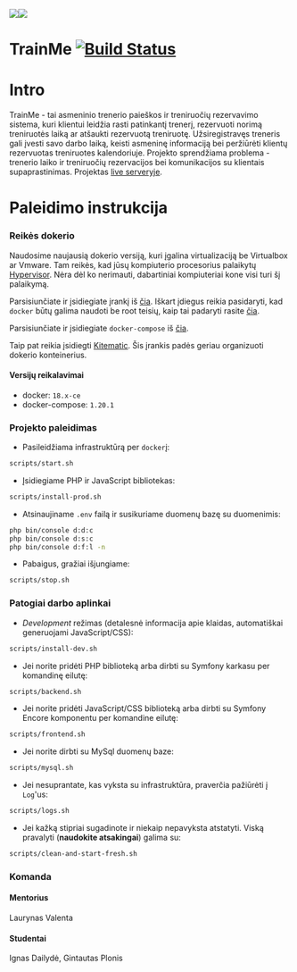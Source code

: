 ﻿![](https://avatars0.githubusercontent.com/u/4995607?v=3&s=100)![](https://i.ibb.co/qDqbCms/Untitled-2.jpg)

TrainMe [![Build Status](https://travis-ci.com/nfqakademija/trainme.png?branch=master)](https://travis-ci.com/nfqakademija/trainme)
============

# Intro

TrainMe - tai asmeninio trenerio paieškos ir treniruočių rezervavimo sistema, kuri klientui leidžia rasti patinkantį trenerį, rezervuoti norimą treniruotės laiką ar atšaukti rezervuotą treniruotę. Užsiregistravęs treneris gali įvesti savo darbo laiką, keisti asmeninę informaciją bei peržiūrėti klientų rezervuotas treniruotes kalendoriuje. Projekto sprendžiama problema - trenerio laiko ir treniruočių rezervacijos bei komunikacijos su klientais supaprastinimas. Projektas [live serveryje](http://trainme.projektai.nfqakademija.lt/).

# Paleidimo instrukcija

### Reikės dokerio

Naudosime naujausią dokerio versiją, kuri įgalina virtualizaciją be Virtualbox ar Vmware.
 Tam reikės, kad jūsų kompiuterio procesorius palaikytų [Hypervisor](https://en.wikipedia.org/wiki/Hypervisor).
 Nėra dėl ko nerimauti, dabartiniai kompiuteriai kone visi turi šį palaikymą.

Parsisiunčiate ir įsidiegiate įrankį iš [čia](https://docs.docker.com/install/linux/docker-ce/ubuntu/). Iškart įdiegus reikia pasidaryti, kad `docker` būtų galima naudoti be root teisių, kaip tai padaryti rasite [čia]( https://docs.docker.com/install/linux/linux-postinstall/#manage-docker-as-a-non-root-user).

Parsisiunčiate ir įsidiegiate `docker-compose` iš [čia](https://github.com/docker/compose/releases).

Taip pat reikia įsidiegti [Kitematic](https://github.com/docker/kitematic/releases).
 Šis įrankis padės geriau organizuoti dokerio konteinerius. 

#### Versijų reikalavimai
* docker: `18.x-ce`
* docker-compose: `1.20.1`

### Projekto paleidimas

* Pasileidžiama infrastruktūrą per `docker`į:
```bash
scripts/start.sh
```

* Įsidiegiame PHP ir JavaScript bibliotekas:
```bash
scripts/install-prod.sh
```

* Atsinaujiname `.env` failą ir susikuriame duomenų bazę su duomenimis:
```bash
php bin/console d:d:c
php bin/console d:s:c
php bin/console d:f:l -n
```

* Pabaigus, gražiai išjungiame:
```bash
scripts/stop.sh
```

### Patogiai darbo aplinkai

* _Development_ režimas (detalesnė informacija apie klaidas, automatiškai generuojami JavaScript/CSS):
```bash
scripts/install-dev.sh
```

* Jei norite pridėti PHP biblioteką arba dirbti su Symfony karkasu per komandinę eilutę:
```bash
scripts/backend.sh
```

* Jei norite pridėti JavaScript/CSS biblioteką arba dirbti su Symfony Encore komponentu per komandine eilutę:
```bash
scripts/frontend.sh
```

* Jei norite dirbti su MySql duomenų baze:
```bash
scripts/mysql.sh
```

* Jei nesuprantate, kas vyksta su infrastruktūra, praverčia pažiūrėti į `Log`'us:
```bash
scripts/logs.sh
```

* Jei kažką stipriai sugadinote ir niekaip nepavyksta atstatyti.
  Viską pravalyti (**naudokite atsakingai**) galima su:
```bash
scripts/clean-and-start-fresh.sh
```

### Komanda
#### Mentorius
Laurynas Valenta

#### Studentai
Ignas Dailydė, Gintautas Plonis
